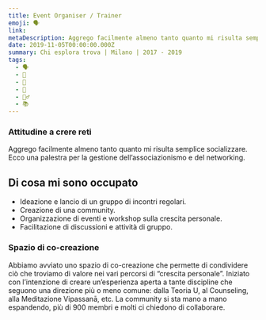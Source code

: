 ```yaml
---
title: Event Organiser / Trainer
emoji: 🗣️
link: 
metaDescription: Aggrego facilmente almeno tanto quanto mi risulta semplice socializzare. Ecco una palestra per la gestione dell’associazionismo e del networking.
date: 2019-11-05T00:00:00.000Z
summary: Chi esplora trova | Milano | 2017 - 2019
tags:
  - 🗣️
  - 📆
  - 🌟
  - 🔄
  - 🏋️‍♂️
  - 📚
---
```


### Attitudine a crere reti

Aggrego facilmente almeno tanto quanto mi risulta semplice socializzare. Ecco una palestra per la gestione dell’associazionismo e del networking.

## Di cosa mi sono occupato

- Ideazione e lancio di un gruppo di incontri regolari.
- Creazione di una community.
- Organizzazione di eventi e workshop sulla crescita personale.
- Facilitazione di discussioni e attività di gruppo.


### Spazio di co-creazione

Abbiamo avviato uno spazio di co-creazione che permette di condividere ciò che troviamo di valore nei vari percorsi di “crescita personale”. Iniziato con l’intenzione di creare un’esperienza aperta a tante discipline che seguono una direzione più o meno comune: dalla Teoria U, al Counseling, alla Meditazione Vipassanā, etc. La community si sta mano a mano espandendo, più di 900 membri e molti ci chiedono di collaborare.

